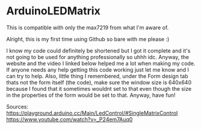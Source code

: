 # ArduinoLEDMatrix
This is compatible with only the max7219 from what I'm aware of.

Alright, this is my first time using Github so bare with me please :)

I know my code could definitely be shortened but I got it complete and it's not going to be used for anything professionally so uhhh idc.
Anyway, the website and the video I linked below helped me a lot when making my code. If anyone needs any help getting this code working just let me know and I can try to help. Also, little thing I remembered, under the Form design tab thats not the form itself (the code), make sure the window size is 640x640 because I found that it sometimes wouldnt set to that even though the size in the properties of the form would be set to that. Anyway, have fun!

Sources:
https://playground.arduino.cc/Main/LedControl/#SingleMatrixControl
https://www.youtube.com/watch?v=_P24em7Auq0
